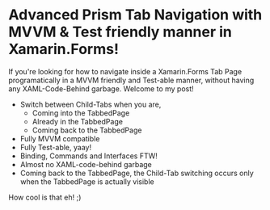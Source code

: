 # Advanced Prism Tab Navigation with MVVM & Test friendly manner in Xamarin.Forms!

If you're looking for how to navigate inside a Xamarin.Forms Tab Page programatically in a MVVM friendly and Test-able manner, without having any XAML-Code-Behind garbage. Welcome to my post!

* Switch between Child-Tabs when you are,
	* Coming into the TabbedPage
	* Already in the TabbedPage
	* Coming back to the TabbedPage
* Fully MVVM compatible
* Fully Test-able, yaay!
* Binding, Commands and Interfaces FTW!
* Almost no XAML-code-behind garbage
* Coming back to the TabbedPage, the Child-Tab switching occurs only when the TabbedPage is actually visible

How cool is that eh! ;)

<GIF><GIF><GIF><GIF><GIF>

